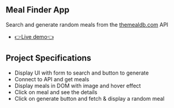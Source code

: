 ## Meal Finder App

Search and generate random meals from the [themealdb.com](www.themealdb.com) API

- [👉Live demo👈](https://gazzaar.github.io/JS-mini-projects/meal-finder/)

## Project Specifications

- Display UI with form to search and button to generate
- Connect to API and get meals
- Display meals in DOM with image and hover effect
- Click on meal and see the details
- Click on generate button and fetch & display a random meal
